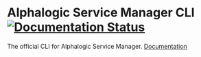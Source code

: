 <h1>Alphalogic Service Manager CLI
<a href="https://asm_cli.readthedocs.io">
<img src="https://readthedocs.org/projects/asm_cli/badge/?version=latest" alt="Documentation Status" />
</a>
</h1>
The official CLI for Alphalogic Service Manager. <a href="https://asm_cli.readthedocs.io">   Documentation</a>
